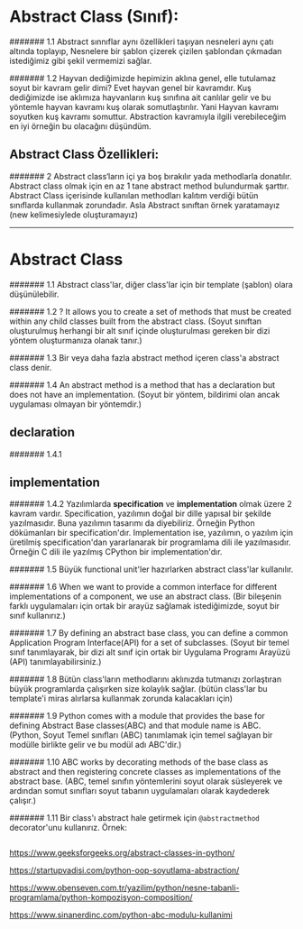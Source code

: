 # Abstract Class (Sınıf):

####### 1.1
Abstract sınnıflar aynı özellikleri taşıyan nesneleri aynı çatı altında toplayıp, Nesnelere bir şablon çizerek çizilen  şablondan çıkmadan istediğimiz gibi şekil vermemizi sağlar.

####### 1.2
Hayvan dediğimizde hepimizin aklına genel, elle tutulamaz soyut bir kavram gelir dimi? Evet hayvan genel bir kavramdır. Kuş dediğimizde ise aklımıza hayvanların kuş sınıfına ait canlılar gelir ve bu yöntemle hayvan kavramı kuş olarak somutlaştırılır. Yani Hayvan kavramı soyutken kuş kavramı somuttur. Abstraction kavramıyla ilgili verebileceğim en iyi örneğin bu olacağını düşündüm.

## Abstract Class Özellikleri:

####### 2
Abstract class‘ların içi ya boş bırakılır yada methodlarla donatılır. Abstract class olmak için en az 1 tane abstract method bulundurmak şarttır.  Abstract Class içerisinde kullanılan methodları kalıtım verdiği bütün sınıflarda kullanmak zorundadır. Asla Abstract sınıftan örnek yaratamayız (new kelimesiylede oluşturamayız)

------------------------------------

# Abstract Class

####### 1.1
Abstract class'lar, diğer class'lar için bir template (şablon) olara düşünülebilir.

####### 1.2 ?
It allows you to create a set of methods that must be created within any child classes built from the abstract class. (Soyut sınıftan oluşturulmuş herhangi bir alt sınıf içinde oluşturulması gereken bir dizi yöntem oluşturmanıza olanak tanır.)

####### 1.3
Bir veya daha fazla abstract method içeren class'a abstract class denir.

####### 1.4
An abstract method is a method that has a declaration but does not have an implementation. (Soyut bir yöntem, bildirimi olan ancak uygulaması olmayan bir yöntemdir.)

## declaration 
####### 1.4.1

## implementation
####### 1.4.2
Yazılımlarda **specification** ve **implementation** olmak üzere 2 kavram vardır. Specification, yazılımın doğal bir dille yapısal bir şekilde yazılmasıdır. Buna yazılımın tasarımı da diyebiliriz. Örneğin Python dökümanları bir specification'dır. Implementation ise, yazılımın, o yazılım için üretilmiş specification'dan yararlanarak bir programlama dili ile yazılmasıdır. Örneğin C dili ile yazılmış CPython bir implementation'dır.

####### 1.5
Büyük functional unit'ler hazırlarken abstract class'lar kullanılır.

####### 1.6
When we want to provide a common interface for different implementations of a component, we use an abstract class. (Bir bileşenin farklı uygulamaları için ortak bir arayüz sağlamak istediğimizde, soyut bir sınıf kullanırız.)

####### 1.7
By defining an abstract base class, you can define a common Application Program Interface(API) for a set of subclasses. (Soyut bir temel sınıf tanımlayarak, bir dizi alt sınıf için ortak bir Uygulama Programı Arayüzü (API) tanımlayabilirsiniz.)

####### 1.8
Bütün class'ların methodlarını aklınızda tutmanızı zorlaştıran büyük programlarda çalışırken size kolaylık sağlar. (bütün class'lar bu template'i miras alırlarsa kullanmak zorunda kalacakları için)

####### 1.9
Python comes with a module that provides the base for defining Abstract Base classes(ABC) and that module name is ABC. (Python, Soyut Temel sınıfları (ABC) tanımlamak için temel sağlayan bir modülle birlikte gelir ve bu modül adı ABC'dir.)

####### 1.10
ABC works by decorating methods of the base class as abstract and then registering concrete classes as implementations of the abstract base. (ABC, temel sınıfın yöntemlerini soyut olarak süsleyerek ve ardından somut sınıfları soyut tabanın uygulamaları olarak kaydederek çalışır.)

####### 1.11
Bir class'ı abstract hale getirmek için `@abstractmethod` decorator'unu kullanırız. Örnek:
```py

```

https://www.geeksforgeeks.org/abstract-classes-in-python/

https://startupvadisi.com/python-oop-soyutlama-abstraction/

https://www.obenseven.com.tr/yazilim/python/nesne-tabanli-programlama/python-kompozisyon-composition/

https://www.sinanerdinc.com/python-abc-modulu-kullanimi